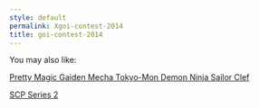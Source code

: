 ```yaml
---
style: default
permalink: Xgoi-contest-2014
title: goi-contest-2014
---
```

You may also like:

[Pretty Magic Gaiden Mecha Tokyo-Mon Demon Ninja Sailor Clef](http://scp-wiki.net/pretty-magic-gaiden-mecha-tokyo-mon-demon-ninja-sailor-clef)

[SCP Series 2](http://scp-wiki.net/scp-series-2)
